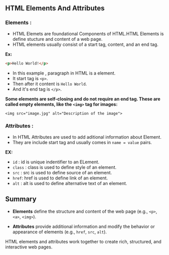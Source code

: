 ## **HTML Elements And Attributes**

### **Elements :**
- HTML Elemets are foundational Components of HTML.HTML Elements is define stucture and content of a web page.
- HTML elements usually consist of a start tag, content, and an end tag.

**Ex:**
```html 
<p>Hello World!</p>
```
- In this example , paragraph in HTML is a element.
- It start tag is `<p>`.
- Then after it content is `Hello World`.
- And it's end tag is `</p>`.

**Some elements are self-closing and do not require an end tag. These are called empty elements, like the `<img>` tag for images:**

`<img src="image.jpg" alt="Description of the image">`


### **Attributes :**

- In HTML Attributes are used to add aditional information about Element.
- They are include start tag and usually comes in `name = value` pairs.

**EX:**
- `id` : id is unique indentifier to an ELement.
- `class` : class is used to define style of an element.
- `src` : src is used to define source of an element.
- `href`: href is used to define link of an element.
- `alt` : alt is used to define alternative text of an element.

## Summary

- **Elements** define the structure and content of the web page (e.g., `<p>`, `<a>`, `<img>`).

- **Attributes** provide additional information and modify the behavior or appearance of elements (e.g., `href`, `src`, `alt`).

HTML elements and attributes work together to create rich, structured, and interactive web pages.
